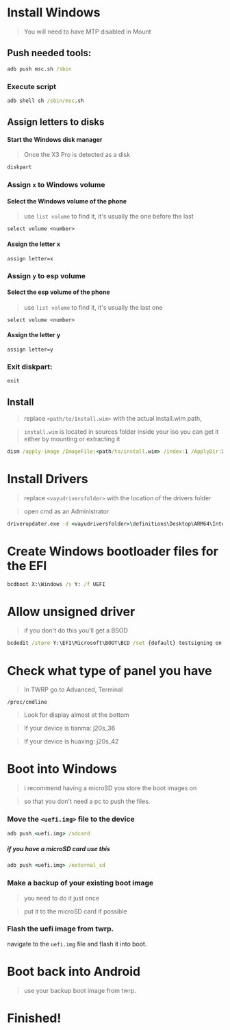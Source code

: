 # Install Windows
> You will need to have MTP disabled in Mount

## Push needed tools:
```cmd
adb push msc.sh /sbin
```

### Execute script

```cmd
adb shell sh /sbin/msc.sh
```

  

## Assign letters to disks
  

#### Start the Windows disk manager

> Once the X3 Pro is detected as a disk

```cmd
diskpart
```


### Assign `x` to Windows volume

#### Select the Windows volume of the phone
> use `list volume` to find it, it's usually the one before the last

```diskpart
select volume <number>
```

#### Assign the letter x
```diskpart
assign letter=x
```

### Assign `y` to esp volume

#### Select the esp volume of the phone
> use `list volume` to find it, it's usually the last one

```diskpart
select volume <number>
```

#### Assign the letter y

```diskpart
assign letter=y
```

### Exit diskpart:
```diskpart
exit
```

  
  

## Install

> replace `<path/to/Install.wim>` with the actual install.wim path,

> `install.wim` is located in sources folder inside your iso
> you can get it either by mounting or extracting it

```cmd
dism /apply-image /ImageFile:<path/to/install.wim> /index:1 /ApplyDir:X:\
```

  
  

# Install Drivers

> replace `<vayudriversfolder>` with the location of the drivers folder

> open cmd as an Administrator

```cmd
driverupdater.exe -d <vayudriversfolder>\definitions\Desktop\ARM64\Internal\vayu.txt -r <vayudriversfolder> -p X:
```

  

# Create Windows bootloader files for the EFI

```cmd
bcdboot X:\Windows /s Y: /f UEFI
```

  
  

# Allow unsigned driver

> if you don't do this you'll get a BSOD

```cmd
bcdedit /store Y:\EFI\Microsoft\BOOT\BCD /set {default} testsigning on
```



# Check what type of panel you have

> In TWRP go to Advanced, Terminal

 ```cat 
 /proc/cmdline
```
> Look for display almost at the bottom

> If your device is tianma: j20s_36 

> If your device is huaxing: j20s_42


# Boot into Windows
> i recommend having a microSD you store the boot images on

> so that you don't need a pc to push the files.

### Move the `<uefi.img>` file to the device

```cmd
adb push <uefi.img> /sdcard
```

##### if you have a microSD card use this

```cmd
adb push <uefi.img> /external_sd
```


### Make a backup of your existing boot image
> you need to do it just once

> put it to the microSD card if possible


### Flash the uefi image from twrp.
navigate to the `uefi.img` file and flash it into boot.

# Boot back into Android
> use your backup boot image from twrp.

# Finished!
